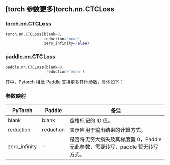 ## [torch 参数更多]torch.nn.CTCLoss

### [torch.nn.CTCLoss](https://pytorch.org/docs/1.13/generated/torch.nn.CTCLoss.html#torch.nn.CTCLoss)

```python
torch.nn.CTCLoss(blank=0,
                 reduction='mean',
                 zero_infinity=False)
```

### [paddle.nn.CTCLoss](https://www.paddlepaddle.org.cn/documentation/docs/zh/api/paddle/nn/CTCLoss_cn.html#ctcloss)

```python
paddle.nn.CTCLoss(blank=0,
                  reduction='mean')
```

其中，Pytorch 相比 Paddle 支持更多其他参数，具体如下：

### 参数映射

| PyTorch       | Paddle    | 备注                                                         |
| ------------- | --------- | ------------------------------------------------------------ |
| blank         | blank     | 空格标记的 ID 值。                                           |
| reduction     | reduction | 表示应用于输出结果的计算方式。                               |
| zero_infinity | -         | 是否将无穷大损失及其梯度置 0，Paddle 无此参数，需要转写，paddle 暂无转写方式。 |
